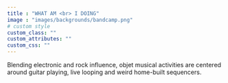 ```yaml
---
title : "WHAT AM <br> I DOING"
image : "images/backgrounds/bandcamp.png"
# custom style
custom_class: "" 
custom_attributes: "" 
custom_css: ""
---
```

Blending electronic and rock influence, objet musical activities are centered around guitar playing, live looping and weird home-built sequencers.
